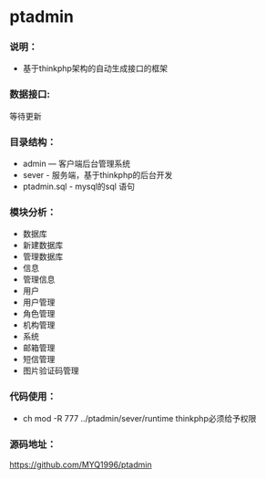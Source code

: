# ptadmin

### 说明：

- 基于thinkphp架构的自动生成接口的框架

### 数据接口:

等待更新

### 目录结构：

- admin — 客户端后台管理系统
- sever - 服务端，基于thinkphp的后台开发
- ptadmin.sql - mysql的sql 语句

### 模块分析：
 - 数据库
  - 新建数据库
  - 管理数据库
 - 信息
  - 管理信息  
 - 用户
  - 用户管理
  - 角色管理
  - 机构管理
 - 系统
  - 邮箱管理
  - 短信管理
  - 图片验证码管理

### 代码使用：
- ch mod -R 777 ../ptadmin/sever/runtime thinkphp必须给予权限

### 源码地址：

https://github.com/MYQ1996/ptadmin
